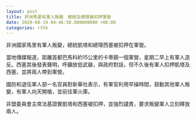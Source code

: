 ```yaml
---
layout: post
title: 非洲馬里有軍人叛變　總統及總理被扣押軍營
date: 2020-08-19 04:46:58.000000000 +08:00
categories: rthk
---
```


非洲國家馬里有軍人叛變，總統凱塔和總理西塞被扣押在軍營。

當地傳媒報道，距離首都巴馬科約15公里的卡蒂鎮一個軍營，星期二早上有軍人造反。西塞其後發表聲明，呼籲放低武器，與政府對話，但不久後有軍人扣押凱塔及西塞，並將兩人帶到軍營。

國防和退伍軍人部一名官員對新華社表示，有軍官利用早操時間，鼓動其他軍人叛變，有軍人向天開槍，並前往軍火庫。

非盟委員會主席法基證實凱塔和西塞被扣押，並強烈譴責，要求叛變軍人立刻釋放兩人。
